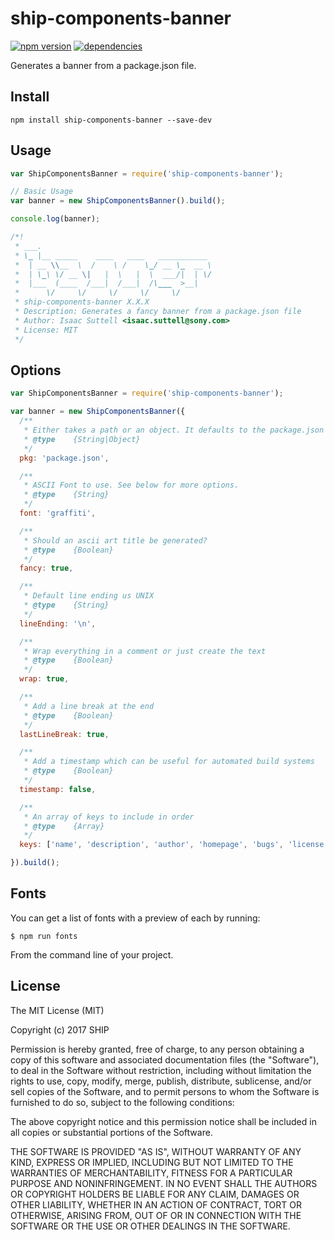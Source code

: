 # ship-components-banner

[![npm version](https://img.shields.io/npm/v/ship-components-banner.svg?style=flat)](https://www.npmjs.com/package/ship-components-banner)
[![dependencies](https://img.shields.io/david/ship-components/ship-components-banner.svg?style=flat)](https://david-dm.org/ship-components/ship-components-banner)

Generates a banner from a package.json file.

## Install

```shell
npm install ship-components-banner --save-dev
```

## Usage

```js
var ShipComponentsBanner = require('ship-components-banner');

// Basic Usage
var banner = new ShipComponentsBanner().build();

console.log(banner);

/*!
 * ___.
 * \_ |__ _____    ____   ____   ___________
 *  | __ \\__  \  /    \ /    \_/ __ \_  __ \
 *  | \_\ \/ __ \|   |  \   |  \  ___/|  | \/
 *  |___  (____  /___|  /___|  /\___  >__|
 *      \/     \/     \/     \/     \/
 * ship-components-banner X.X.X
 * Description: Generates a fancy banner from a package.json file
 * Author: Isaac Suttell <isaac.suttell@sony.com>
 * License: MIT
 */

```

## Options

```js
var ShipComponentsBanner = require('ship-components-banner');

var banner = new ShipComponentsBanner({
  /**
   * Either takes a path or an object. It defaults to the package.json in your process.cwd()
   * @type    {String|Object}
   */
  pkg: 'package.json',

  /**
   * ASCII Font to use. See below for more options.
   * @type    {String}
   */
  font: 'graffiti',

  /**
   * Should an ascii art title be generated?
   * @type    {Boolean}
   */
  fancy: true,

  /**
   * Default line ending us UNIX
   * @type    {String}
   */
  lineEnding: '\n',

  /**
   * Wrap everything in a comment or just create the text
   * @type    {Boolean}
   */
  wrap: true,

  /**
   * Add a line break at the end
   * @type    {Boolean}
   */
  lastLineBreak: true,

  /**
   * Add a timestamp which can be useful for automated build systems
   * @type    {Boolean}
   */
  timestamp: false,

  /**
   * An array of keys to include in order
   * @type    {Array}
   */
  keys: ['name', 'description', 'author', 'homepage', 'bugs', 'license'],

}).build();

```

## Fonts

You can get a list of fonts with a preview of each by running:

```shell
$ npm run fonts
```

From the command line of your project.

## License

The MIT License (MIT)

Copyright (c) 2017 SHIP

Permission is hereby granted, free of charge, to any person obtaining a copy
of this software and associated documentation files (the "Software"), to deal
in the Software without restriction, including without limitation the rights
to use, copy, modify, merge, publish, distribute, sublicense, and/or sell
copies of the Software, and to permit persons to whom the Software is
furnished to do so, subject to the following conditions:

The above copyright notice and this permission notice shall be included in all
copies or substantial portions of the Software.

THE SOFTWARE IS PROVIDED "AS IS", WITHOUT WARRANTY OF ANY KIND, EXPRESS OR
IMPLIED, INCLUDING BUT NOT LIMITED TO THE WARRANTIES OF MERCHANTABILITY,
FITNESS FOR A PARTICULAR PURPOSE AND NONINFRINGEMENT. IN NO EVENT SHALL THE
AUTHORS OR COPYRIGHT HOLDERS BE LIABLE FOR ANY CLAIM, DAMAGES OR OTHER
LIABILITY, WHETHER IN AN ACTION OF CONTRACT, TORT OR OTHERWISE, ARISING FROM,
OUT OF OR IN CONNECTION WITH THE SOFTWARE OR THE USE OR OTHER DEALINGS IN THE
SOFTWARE.

